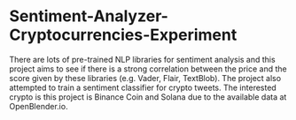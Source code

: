 # Sentiment-Analyzer-Cryptocurrencies-Experiment

There are lots of pre-trained NLP libraries for sentiment analysis and this project aims to see if there is a strong correlation between the price and the score given by these libraries (e.g. Vader, Flair, TextBlob). The project also attempted to train a sentiment classifier for crypto tweets. The interested crypto is this project is Binance Coin and Solana due to the available data at OpenBlender.io. 


